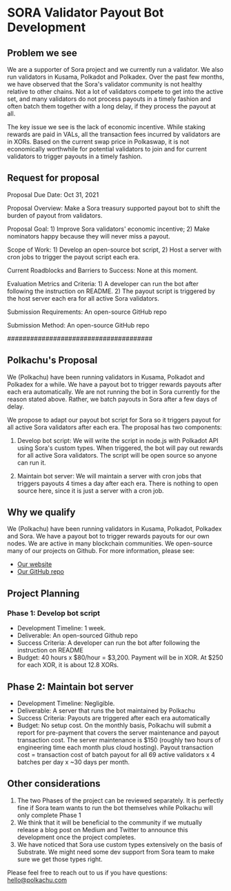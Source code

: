 # SORA Validator Payout Bot Development

## Problem we see

We are a supporter of Sora project and we currently run a validator. We also run validators in Kusama, Polkadot and Polkadex. Over the past few months, we have observed that the Sora's validator community is not healthy relative to other chains. Not a lot of validators compete to get into the active set, and many validators do not process payouts in a timely fashion and often batch them together with a long delay, if they process the payout at all.

The key issue we see is the lack of economic incentive. While staking rewards are paid in VALs, all the transaction fees incurred by validators are in XORs. Based on the current swap price in Polkaswap, it is not economically worthwhile for potential validators to join and for current validators to trigger payouts in a timely fashion.

## Request for proposal

Proposal Due Date: Oct 31, 2021

Proposal Overview: Make a Sora treasury supported payout bot to shift the burden of payout from validators.

Proposal Goal: 1) Improve Sora validators' economic incentive; 2) Make nominators happy because they will never miss a payout.

Scope of Work: 1) Develop an open-source bot script, 2) Host a server with cron jobs to trigger the payout script each era.

Current Roadblocks and Barriers to Success: None at this moment.

Evaluation Metrics and Criteria: 1) A developer can run the bot after following the instruction on README. 2) The payout script is triggered by the host server each era for all active Sora validators.

Submission Requirements: An open-source GitHub repo

Submission Method: An open-source GitHub repo

######################################

## Polkachu's Proposal

We (Polkachu) have been running validators in Kusama, Polkadot and Polkadex for a while. We have a payout bot to trigger rewards payouts after each era automatically. We are not running the bot in Sora currently for the reason stated above. Rather, we batch payouts in Sora after a few days of delay.

We propose to adapt our payout bot script for Sora so it triggers payout for all active Sora validators after each era. The proposal has two components:

1. Develop bot script: We will write the script in node.js with Polkadot API using Sora's custom types. When triggered, the bot will pay out rewards for all active Sora validators. The script will be open source so anyone can run it.

2. Maintain bot server: We will maintain a server with cron jobs that triggers payouts 4 times a day after each era. There is nothing to open source here, since it is just a server with a cron job.

## Why we qualify

We (Polkachu) have been running validators in Kusama, Polkadot, Polkadex and Sora. We have a payout bot to trigger rewards payouts for our own nodes. We are active in many blockchain communities. We open-source many of our projects on Github. For more information, please see:

- [Our website](https://polkachu.com)
- [Our GitHub repo](https://github.com/polkachu)

## Project Planning

### Phase 1: Develop bot script

- Development Timeline: 1 week.
- Deliverable: An open-sourced Github repo
- Success Criteria: A developer can run the bot after following the instruction on README
- Budget: 40 hours x $80/hour = $3,200. Payment will be in XOR. At $250 for each XOR, it is about 12.8 XORs.

## Phase 2: Maintain bot server

- Development Timeline: Negligible.
- Deliverable: A server that runs the bot maintained by Polkachu
- Success Criteria: Payouts are triggered after each era automatically
- Budget: No setup cost. On the monthly basis, Polkachu will submit a report for pre-payment that covers the server maintenance and payout transaction cost. The server maintenance is $150 (roughly two hours of engineering time each month plus cloud hosting). Payout transaction cost = transaction cost of batch payout for all 69 active validators x 4 batches per day x ~30 days per month.

## Other considerations

1. The two Phases of the project can be reviewed separately. It is perfectly fine if Sora team wants to run the bot themselves while Polkachu will only complete Phase 1
2. We think that it will be beneficial to the community if we mutually release a blog post on Medium and Twitter to announce this development once the project completes.
3. We have noticed that Sora use custom types extensively on the basis of Substrate. We might need some dev support from Sora team to make sure we get those types right.

Please feel free to reach out to us if you have questions: hello@polkachu.com
